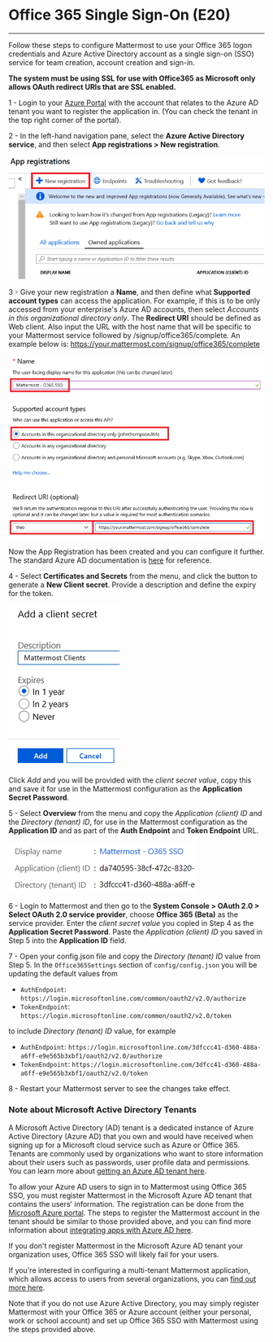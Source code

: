 # Office 365 Single Sign-On (E20)
___

Follow these steps to configure Mattermost to use your Office 365 logon credentials and Azure Active Directory account as a single sign-on (SSO) service for team creation, account creation and sign-in. 

**The system must be using SSL for use with Office365 as Microsoft only allows OAuth redirect URIs that are SSL enabled.** 

1 - Login to your [Azure Portal](https://portal.azure.com/) with the account that relates to the Azure AD tenant you want to register the application in. (You can check the tenant in the top right corner of the portal).

2 - In the left-hand navigation pane, select the **Azure Active Directory service**, and then select **App registrations > New registration**.

   ![AzureApp_New_Registration.png](../../source/images/AzureApp_New_Registration.png)

3 - Give your new registration a **Name**, and then define what **Supported account types** can access the application. For example, if this is to be only accessed from your enterprise's Azure AD accounts, then select _Accounts in this organizational directory only_. The **Redirect URI** should be defined as Web client. Also input the URL with the host name that will be specific to your Mattermost service followed by /signup/office365/complete. An example below is: https://your.mattermost.com/signup/office365/complete

   ![AzureApp_SetupMenuv2.png](../../source/images/AzureApp_SetupMenuv2.png)

Now the App Registration has been created and you can configure it further. The standard Azure AD documentation is [here](https://docs.microsoft.com/en-gb/azure/active-directory/develop/quickstart-register-app) for reference.

4 - Select **Certificates and Secrets** from the menu, and click the button to generate a **New Client secret**. Provide a description and define the expiry for the token. 

   ![AzureApp_Client_Secret_Expiry.png](../../source/images/AzureApp_Client_Secret_Expiry.png)

Click _Add_ and you will be provided with the _client secret value_, copy this and save it for use in the Mattermost configuration as the **Application Secret Password**.

5 - Select **Overview** from the menu and copy the _Application (client) ID_ and the _Directory (tenant) ID_, for use in the Mattermost configuration as the **Application ID** and as part of the **Auth Endpoint** and **Token Endpoint** URL.

   ![AzureApp_App_Directory_IDsv2.png](../../source/images/AzureApp_App_Directory_IDsv2.png)

6 - Login to Mattermost and then go to the **System Console > OAuth 2.0 > Select OAuth 2.0 service provider**, choose **Office 365 (Beta)** as the service provider. Enter the _client secret value_ you copied in Step 4 as the **Application Secret Password**. Paste the _Application (client) ID_ you saved in Step 5 into the **Application ID** field. 

7 - Open your config.json file and copy the _Directory (tenant) ID_ value from Step 5. In the `Office365Settings` section of `config/config.json` you will be updating the default values from 
 - `AuthEndpoint`: `https://login.microsoftonline.com/common/oauth2/v2.0/authorize` 
 - `TokenEndpoint`: `https://login.microsoftonline.com/common/oauth2/v2.0/token` 
 
 to include _Directory (tenant) ID_ value, for example
 
 - `AuthEndpoint`: `https://login.microsoftonline.com/3dfccc41-d360-488a-a6ff-e9e565b3xbf1/oauth2/v2.0/authorize` 
 - `TokenEndpoint`: `https://login.microsoftonline.com/3dfcc41-d360-488a-a6ff-e9e565b3xbf1/oauth2/v2.0/token`

8 - Restart your Mattermost server to see the changes take effect.

### Note about Microsoft Active Directory Tenants

A Microsoft Active Directory (AD) tenant is a dedicated instance of Azure Active Directory (Azure AD) that you own and would have received when signing up for a Microsoft cloud service such as Azure or Office 365. Tenants are commonly used by organizations who want to store information about their users such as passwords, user profile data and permissions. You can learn more about [getting an Azure AD tenant here](https://docs.microsoft.com/en-us/azure/active-directory/active-directory-howto-tenant).

To allow your Azure AD users to sign in to Mattermost using Office 365 SSO, you must register Mattermost in the Microsoft Azure AD tenant that contains the users' information. The registration can be done from the [Microsoft Azure portal](https://manage.windowsazure.com/). The steps to register the Mattermost account in the tenant should be similar to those provided above, and you can find more information about [integrating apps with Azure AD here](https://azure.microsoft.com/en-us/documentation/articles/active-directory-integrating-applications/). 

If you don't register Mattermost in the Microsoft Azure AD tenant your organization uses, Office 365 SSO will likely fail for your users. 

If you're interested in configuring a multi-tenant Mattermost application, which allows access to users from several organizations, you can [find out more here](https://azure.microsoft.com/en-us/documentation/articles/active-directory-integrating-applications/#configuring-multi-tenant-applications).

Note that if you do not use Azure Active Directory, you may simply register Mattermost with your Office 365 or Azure account (either your personal, work or school account) and set up Office 365 SSO with Mattermost using the steps provided above.
